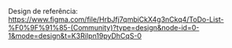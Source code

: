 Design de referência: https://www.figma.com/file/HrbJfj7qmbiCkX4g3nCkq4/ToDo-List-%F0%9F%91%85-(Community)?type=design&node-id=0-1&mode=design&t=K3RiIpn19pyDhCqS-0